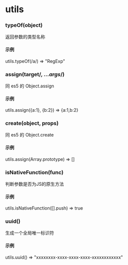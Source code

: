 # utils

### typeOf(object)
返回参数的类型名称

#### 示例
utils.typeOf(/a/) => "RegExp"

### assign(target/*, ...args*/)
同 es5 的 Object.assign

#### 示例
utils.assign({a:1}, {b:2}) => {a:1,b:2}

### create(object, props)
同 es5 的 Object.create

#### 示例
utils.assign(Array.prototype) => []

### isNativeFunction(func)
判断参数是否为JS的原生方法

#### 示例
utils.isNativeFunction([].push) => true

### uuid()
生成一个全局唯一标识符

#### 示例
utils.uuid() => "xxxxxxxx-xxxx-xxxx-xxxx-xxxxxxxxxxxx"

